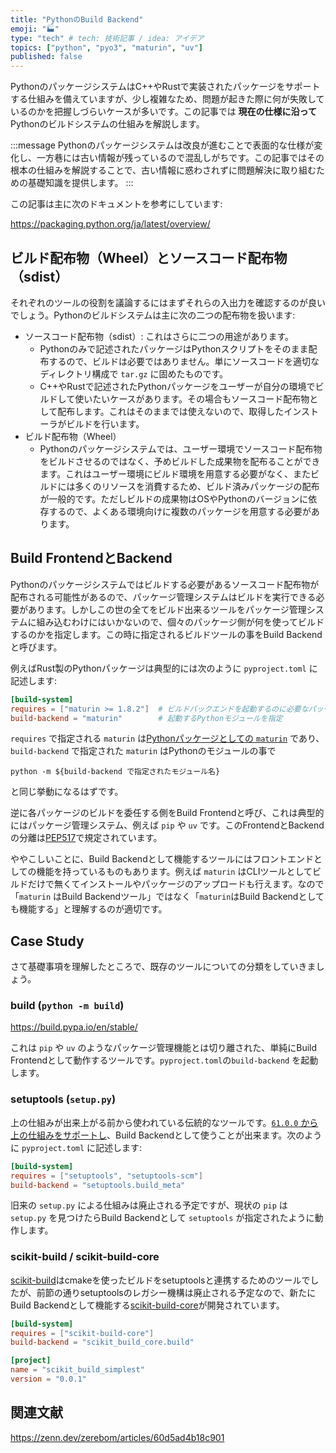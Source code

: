 ```yaml
---
title: "PythonのBuild Backend"
emoji: "🏭"
type: "tech" # tech: 技術記事 / idea: アイデア
topics: ["python", "pyo3", "maturin", "uv"]
published: false
---
```


PythonのパッケージシステムはC++やRustで実装されたパッケージをサポートする仕組みを備えていますが、少し複雑なため、問題が起きた際に何が失敗しているのかを把握しづらいケースが多いです。この記事では **現在の仕様に沿って** Pythonのビルドシステムの仕組みを解説します。

:::message
Pythonのパッケージシステムは改良が進むことで表面的な仕様が変化し、一方巷には古い情報が残っているので混乱しがちです。この記事ではその根本の仕組みを解説することで、古い情報に惑わされずに問題解決に取り組むための基礎知識を提供します。
:::

この記事は主に次のドキュメントを参考にしています:

https://packaging.python.org/ja/latest/overview/

## ビルド配布物（Wheel）とソースコード配布物（sdist）

それぞれのツールの役割を議論するにはまずそれらの入出力を確認するのが良いでしょう。Pythonのビルドシステムは主に次の二つの配布物を扱います:
- ソースコード配布物（sdist）: これはさらに二つの用途があります。
  - Pythonのみで記述されたパッケージはPythonスクリプトをそのまま配布するので、ビルドは必要ではありません。単にソースコードを適切なディレクトリ構成で `tar.gz` に固めたものです。
  - C++やRustで記述されたPythonパッケージをユーザーが自分の環境でビルドして使いたいケースがあります。その場合もソースコード配布物として配布します。これはそのままでは使えないので、取得したインストーラがビルドを行います。
- ビルド配布物（Wheel）
  - Pythonのパッケージシステムでは、ユーザー環境でソースコード配布物をビルドさせるのではなく、予めビルドした成果物を配布ることができます。これはユーザー環境にビルド環境を用意する必要がなく、またビルドには多くのリソースを消費するため、ビルド済みパッケージの配布が一般的です。ただしビルドの成果物はOSやPythonのバージョンに依存するので、よくある環境向けに複数のパッケージを用意する必要があります。

## Build FrontendとBackend

Pythonのパッケージシステムではビルドする必要があるソースコード配布物が配布される可能性があるので、パッケージ管理システムはビルドを実行できる必要があります。しかしこの世の全てをビルド出来るツールをパッケージ管理システムに組み込むわけにはいかないので、個々のパッケージ側が何を使ってビルドするのかを指定します。この時に指定されるビルドツールの事をBuild Backendと呼びます。

例えばRust製のPythonパッケージは典型的には次のように `pyproject.toml` に記述します:

```toml:pyproject.toml
[build-system]
requires = ["maturin >= 1.8.2"]  # ビルドバックエンドを起動するのに必要なパッケージを記述
build-backend = "maturin"        # 起動するPythonモジュールを指定
```

`requires` で指定される `maturin` は[Pythonパッケージとしての `maturin`](https://pypi.org/project/maturin/) であり、`build-backend` で指定された `maturin` はPythonのモジュールの事で

```shell
python -m ${build-backend で指定されたモジュール名}
```

と同じ挙動になるはずです。

逆に各パッケージのビルドを委任する側をBuild Frontendと呼び、これは典型的にはパッケージ管理システム、例えば `pip` や `uv` です。このFrontendとBackendの分離は[PEP517](https://peps.python.org/pep-0517/)で規定されています。

ややこしいことに、Build Backendとして機能するツールにはフロントエンドとしての機能を持っているものもあります。例えば `maturin` はCLIツールとしてビルドだけで無くてインストールやパッケージのアップロードも行えます。なので「`maturin` はBuild Backendツール」ではなく「`maturin`はBuild Backendとしても機能する」と理解するのが適切です。

## Case Study

さて基礎事項を理解したところで、既存のツールについての分類をしていきましょう。

### build (`python -m build`)

https://build.pypa.io/en/stable/

これは `pip` や `uv` のようなパッケージ管理機能とは切り離された、単純にBuild Frontendとして動作するツールです。`pyproject.toml`の`build-backend` を起動します。

### setuptools (`setup.py`)

上の仕組みが出来上がる前から使われている伝統的なツールです。[`61.0.0` から上の仕組みをサポートし](https://setuptools.pypa.io/en/latest/userguide/pyproject_config.html)、Build Backendとして使うことが出来ます。次のように `pyproject.toml` に記述します:

```toml:pyproject.toml
[build-system]
requires = ["setuptools", "setuptools-scm"]
build-backend = "setuptools.build_meta"
```

旧来の `setup.py` による仕組みは廃止される予定ですが、現状の `pip` は `setup.py` を見つけたらBuild Backendとして `setuptools` が指定されたように動作します。

### scikit-build / scikit-build-core

[scikit-build](https://scikit-build.readthedocs.io/en/latest/)はcmakeを使ったビルドをsetuptoolsと連携するためのツールでしたが、前節の通りsetuptoolsのレガシー機構は廃止される予定なので、新たにBuild Backendとして機能する[scikit-build-core](https://scikit-build-core.readthedocs.io/en/latest/)が開発されています。

```toml:pyproject.toml
[build-system]
requires = ["scikit-build-core"]
build-backend = "scikit_build_core.build"

[project]
name = "scikit_build_simplest"
version = "0.0.1"
```

## 関連文献

https://zenn.dev/zerebom/articles/60d5ad4b18c901
